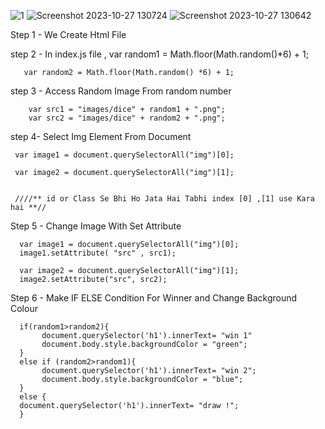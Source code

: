
![1](https://github.com/Rishiv1000/Dice-Game-using-Simple-Javascript/assets/114014651/3b4f32d3-56ed-4200-95a0-afe0422c97de)
![Screenshot 2023-10-27 130724](https://github.com/Rishiv1000/Dice-Game-using-Simple-Javascript/assets/114014651/f628d138-ac62-457a-9090-181b90f2e7ab)
![Screenshot 2023-10-27 130642](https://github.com/Rishiv1000/Dice-Game-using-Simple-Javascript/assets/114014651/c9dc1221-0946-40ef-9da7-ba5c39d21284)

Step 1 - We Create Html File

step 2 - In index.js file ,
       var random1 = Math.floor(Math.random()*6) + 1;

       var random2 = Math.floor(Math.random() *6) + 1; 

step 3 - Access Random Image From random number

        var src1 = "images/dice" + random1 + ".png";
        var src2 = "images/dice" + random2 + ".png"; 

step 4- Select Img Element From Document

     var image1 = document.querySelectorAll("img")[0];   

     var image2 = document.querySelectorAll("img")[1];
       

     ////** id or Class Se Bhi Ho Jata Hai Tabhi index [0] ,[1] use Kara hai **//

Step 5 - Change Image With Set Attribute

           
      var image1 = document.querySelectorAll("img")[0];
      image1.setAttribute( "src" , src1);

      var image2 = document.querySelectorAll("img")[1];
      image2.setAttribute("src", src2);


Step 6 - Make IF ELSE Condition For Winner and Change Background Colour

       
      if(random1>random2){
           document.querySelector('h1').innerText= "win 1"
           document.body.style.backgroundColor = "green";
      }
      else if (random2>random1){
           document.querySelector('h1').innerText= "win 2";
           document.body.style.backgroundColor = "blue";
      }
      else {
      document.querySelector('h1').innerText= "draw !";
      }


 
      
       

        
       





        
